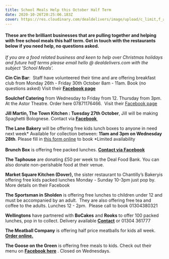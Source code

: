 ```yaml
---
title: School Meals Help this October Half Term
date: 2020-10-26T20:25:06.183Z
cover: https://res.cloudinary.com/dealdelivers/image/upload/c_limit,f_auto,q_80,w_500/v1603744762/free_school_meals_u8vumq.jpg
---
```

#### These are the brilliant businesses that are pulling together and helping with free school meals this half term. Get in touch with the restaurants below if you need help, no questions asked.

*If you are a food related business and keen to help over Christmas holidays and future half terms please email hello @ dealdelivers.com with the subject 'School Meals'.*

**Cin Cin Bar**:  Staff have volunteered their time and are offering breakfast club from Monday 26th - Friday 30th October 8am - 11am. Book (no questions asked) Visit their **[Facebook page](https://www.facebook.com/cincinbarandbistro)**

**Soulchef Catering** from Wednesday to Friday from 12. Thursday from 3pm. At the Astor Theatre. Order here 07871176466.  Visit their [Facebook page](https://www.facebook.com/Soulchefcatering/)

**Jill Martin, The Town Kitchen : Tuesday 27th October**, Jill will be making Spaghetti Bolognese. Contact via **[Facebook ](https://www.facebook.com/jill.martin.1460/)**

**The Lane Bakery** will be offering free kids lunch boxes to anyone in need next week* Available for collection between: **11am and 3pm on Wednesday 28th**. Please fill in [this form online](https://www.thelanebakery.co.uk/free-kids-meals) to book *Limited availability \
\
**Brunch Box** is offering free packed lunches. **[Contact via Facebook](https://www.facebook.com/82millhill)**

**The Taphouse** are donating £50 per week to the Deal Food Bank. You can also donate non-perishable food at their venue.

**Market Square Kitchen (Dover),** the sister restaurant to Chantilly’s Bakeryis offering free kids packed lunches Monday - Sunday 10-3pm just pop by.  More details on their Facebook

**The Sportsman in Sholden** is offering free lunches to children under 12 and must be accompanied by an adult.  They are also offering free tea and coffee to the adults. Lunches 12 - 2pm.  Please call to book 01304380321

**Wellingtons** have partnered with **BoCakes** and **Rooks** to offer 100 packed lunches, pop in to collect. Delivery available **[Contact](http://www.apple.com)** or 01304 361777

**The Meatball Company** is offering half price meatballs for kids all week. **[Order online.](https://www.facebook.com/watch/TheMeatballCompanyDeal/)**

**The Goose on the Green** is offering free meals to kids. Check out their menu on **[Facebook here](https://www.facebook.com/GooseontheGreenCafe)** . Closed on Wednesdays.